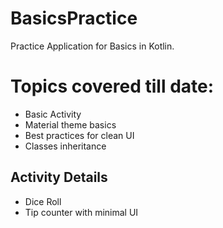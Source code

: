 # BasicsPractice

Practice Application for Basics in Kotlin.
# Topics covered till date:
* Basic Activity
* Material theme basics
* Best practices for clean UI
* Classes inheritance 

## Activity Details
* Dice Roll 
* Tip counter with minimal UI 

